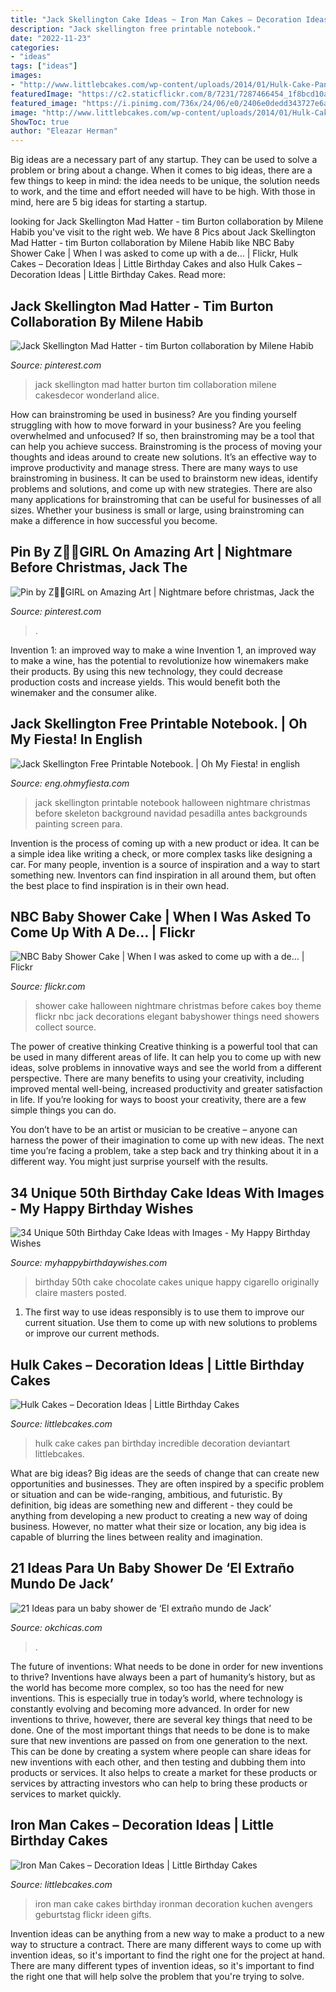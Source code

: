 ```yaml
---
title: "Jack Skellington Cake Ideas ~ Iron Man Cakes – Decoration Ideas"
description: "Jack skellington free printable notebook."
date: "2022-11-23"
categories:
- "ideas"
tags: ["ideas"]
images:
- "http://www.littlebcakes.com/wp-content/uploads/2014/01/Hulk-Cake-Pan-768x1024.jpg"
featuredImage: "https://c2.staticflickr.com/8/7231/7287466454_1f8bcd10a0_b.jpg"
featured_image: "https://i.pinimg.com/736x/24/06/e0/2406e0dedd343727e6a701af3cb454ce--jack-skellington-pumpkin-jack-skellington-tattoo.jpg"
image: "http://www.littlebcakes.com/wp-content/uploads/2014/01/Hulk-Cake-Pan-768x1024.jpg"
ShowToc: true
author: "Eleazar Herman"
---
```



Big ideas are a necessary part of any startup. They can be used to solve a problem or bring about a change. When it comes to big ideas, there are a few things to keep in mind: the idea needs to be unique, the solution needs to work, and the time and effort needed will have to be high. With those in mind, here are 5 big ideas for starting a startup.

	

		
looking for Jack Skellington Mad Hatter - tim Burton collaboration by Milene Habib you've visit to the right web. We have 8 Pics about Jack Skellington Mad Hatter - tim Burton collaboration by Milene Habib like NBC Baby Shower Cake | When I was asked to come up with a de… | Flickr, Hulk Cakes – Decoration Ideas | Little Birthday Cakes and also Hulk Cakes – Decoration Ideas | Little Birthday Cakes. Read more:
		
    
## Jack Skellington Mad Hatter - Tim Burton Collaboration By Milene Habib

<img loading=lazy src="https://i.pinimg.com/736x/f8/3a/24/f83a24546cfd4592dbaac266ee78b68b.jpg" onerror="this.onerror=null;this.src='https://tse2.mm.bing.net/th?id=OIP.hZPSnY5-nSU3vs2f_Mnv5AHaJ4&amp;pid=15.1';" alt="Jack Skellington Mad Hatter - tim Burton collaboration by Milene Habib">

_Source: pinterest.com_

>jack skellington mad hatter burton tim collaboration milene cakesdecor wonderland alice. 

	

How can brainstroming be used in business?
Are you finding yourself struggling with how to move forward in your business? Are you feeling overwhelmed and unfocused? If so, then brainstroming may be a tool that can help you achieve success. Brainstroming is the process of moving your thoughts and ideas around to create new solutions. It’s an effective way to improve productivity and manage stress.
There are many ways to use brainstroming in business. It can be used to brainstorm new ideas, identify problems and solutions, and come up with new strategies. There are also many applications for brainstroming that can be useful for businesses of all sizes. Whether your business is small or large, using brainstroming can make a difference in how successful you become.

    
## Pin By Z🧟‍♀️GIRL On Amazing Art | Nightmare Before Christmas, Jack The

<img loading=lazy src="https://i.pinimg.com/736x/24/06/e0/2406e0dedd343727e6a701af3cb454ce--jack-skellington-pumpkin-jack-skellington-tattoo.jpg" onerror="this.onerror=null;this.src='https://tse1.mm.bing.net/th?id=OIP.2vhlnBoDVQGzwYRVkSprHQHaLc&amp;pid=15.1';" alt="Pin by Z🧟‍♀️GIRL on Amazing Art | Nightmare before christmas, Jack the">

_Source: pinterest.com_

>. 

	

Invention 1: an improved way to make a wine
Invention 1, an improved way to make a wine, has the potential to revolutionize how winemakers make their products. By using this new technology, they could decrease production costs and increase yields. This would benefit both the winemaker and the consumer alike.

    
## Jack Skellington Free Printable Notebook. | Oh My Fiesta! In English

<img loading=lazy src="http://1.bp.blogspot.com/-56JGZjXNfj4/U8QEWc1mQQI/AAAAAAAC_rs/cCQuNQxPa7Y/s1600/Pesadilla+antes+de+navidad+PORTADA.jpg" onerror="this.onerror=null;this.src='https://tse4.mm.bing.net/th?id=OIP.QV_178DsNQSvd_hJ-wE6SwHaK7&amp;pid=15.1';" alt="Jack Skellington Free Printable Notebook. | Oh My Fiesta! in english">

_Source: eng.ohmyfiesta.com_

>jack skellington printable notebook halloween nightmare christmas before skeleton background navidad pesadilla antes backgrounds painting screen para. 

	

Invention is the process of coming up with a new product or idea. It can be a simple idea like writing a check, or more complex tasks like designing a car. For many people, invention is a source of inspiration and a way to start something new. Inventors can find inspiration in all around them, but often the best place to find inspiration is in their own head.

    
## NBC Baby Shower Cake | When I Was Asked To Come Up With A De… | Flickr

<img loading=lazy src="https://c2.staticflickr.com/8/7231/7287466454_1f8bcd10a0_b.jpg" onerror="this.onerror=null;this.src='https://tse1.mm.bing.net/th?id=OIP.jtE34qVBXet29dJePTLfFQHaKF&amp;pid=15.1';" alt="NBC Baby Shower Cake | When I was asked to come up with a de… | Flickr">

_Source: flickr.com_

>shower cake halloween nightmare christmas before cakes boy theme flickr nbc jack decorations elegant babyshower things need showers collect source. 

	

The power of creative thinking
Creative thinking is a powerful tool that can be used in many different areas of life. It can help you to come up with new ideas, solve problems in innovative ways and see the world from a different perspective.
There are many benefits to using your creativity, including improved mental well-being, increased productivity and greater satisfaction in life. If you’re looking for ways to boost your creativity, there are a few simple things you can do.

You don’t have to be an artist or musician to be creative – anyone can harness the power of their imagination to come up with new ideas. The next time you’re facing a problem, take a step back and try thinking about it in a different way. You might just surprise yourself with the results.

    
## 34 Unique 50th Birthday Cake Ideas With Images - My Happy Birthday Wishes

<img loading=lazy src="https://www.myhappybirthdaywishes.com/wp-content/uploads/2016/09/chocolate-cigarello-50th-birthday-cakes.jpg" onerror="this.onerror=null;this.src='https://tse3.mm.bing.net/th?id=OIP.5ZdZGaIJNHHN23eqAJaqPQHaJ3&amp;pid=15.1';" alt="34 Unique 50th Birthday Cake Ideas with Images - My Happy Birthday Wishes">

_Source: myhappybirthdaywishes.com_

>birthday 50th cake chocolate cakes unique happy cigarello originally claire masters posted. 

	

1. The first way to use ideas responsibly is to use them to improve our current situation. Use them to come up with new solutions to problems or improve our current methods. 

    
## Hulk Cakes – Decoration Ideas | Little Birthday Cakes

<img loading=lazy src="http://www.littlebcakes.com/wp-content/uploads/2014/01/Hulk-Cake-Pan-768x1024.jpg" onerror="this.onerror=null;this.src='https://tse1.mm.bing.net/th?id=OIP.zx1To8fLRa2oKshjLvvHbQHaJ4&amp;pid=15.1';" alt="Hulk Cakes – Decoration Ideas | Little Birthday Cakes">

_Source: littlebcakes.com_

>hulk cake cakes pan birthday incredible decoration deviantart littlebcakes. 

	

What are big ideas?
Big ideas are the seeds of change that can create new opportunities and businesses. They are often inspired by a specific problem or situation and can be wide-ranging, ambitious, and futuristic. By definition, big ideas are something new and different - they could be anything from developing a new product to creating a new way of doing business. However, no matter what their size or location, any big idea is capable of blurring the lines between reality and imagination.

    
## 21 Ideas Para Un Baby Shower De ‘El Extraño Mundo De Jack’

<img loading=lazy src="https://www.okchicas.com/wp-content/uploads/2020/09/Baby-shower-con-tematica-de-El-Extrano-mundo-de-Jack-4-560x700.jpg" onerror="this.onerror=null;this.src='https://tse2.mm.bing.net/th?id=OIP.IOIoqkLSRv7BUFQCJXZCegHaJQ&amp;pid=15.1';" alt="21 Ideas para un baby shower de ‘El extraño mundo de Jack’">

_Source: okchicas.com_

>. 

	

The future of inventions: What needs to be done in order for new inventions to thrive?
Inventions have always been a part of humanity’s history, but as the world has become more complex, so too has the need for new inventions. This is especially true in today’s world, where technology is constantly evolving and becoming more advanced. In order for new inventions to thrive, however, there are several key things that need to be done. 
One of the most important things that needs to be done is to make sure that new inventions are passed on from one generation to the next. This can be done by creating a system where people can share ideas for new inventions with each other, and then testing and dubbing them into products or services. It also helps to create a market for these products or services by attracting investors who can help to bring these products or services to market quickly.

    
## Iron Man Cakes – Decoration Ideas | Little Birthday Cakes

<img loading=lazy src="http://www.littlebcakes.com/wp-content/uploads/2014/01/Iron-Man-Birthday-Cake.jpg" onerror="this.onerror=null;this.src='https://tse3.mm.bing.net/th?id=OIP.rrUwrmxHSp5rk_-JzbY5DAHaMJ&amp;pid=15.1';" alt="Iron Man Cakes – Decoration Ideas | Little Birthday Cakes">

_Source: littlebcakes.com_

>iron man cake cakes birthday ironman decoration kuchen avengers geburtstag flickr ideen gifts. 

	

Invention ideas can be anything from a new way to make a product to a new way to structure a contract. There are many different ways to come up with invention ideas, so it's important to find the right one for the project at hand. There are many different types of invention ideas, so it's important to find the right one that will help solve the problem that you're trying to solve.


